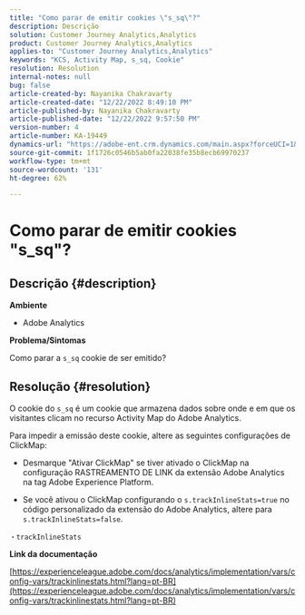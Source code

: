 ```yaml
---
title: "Como parar de emitir cookies \"s_sq\"?"
description: Descrição
solution: Customer Journey Analytics,Analytics
product: Customer Journey Analytics,Analytics
applies-to: "Customer Journey Analytics,Analytics"
keywords: "KCS, Activity Map, s_sq, Cookie"
resolution: Resolution
internal-notes: null
bug: false
article-created-by: Nayanika Chakravarty
article-created-date: "12/22/2022 8:49:10 PM"
article-published-by: Nayanika Chakravarty
article-published-date: "12/22/2022 9:57:50 PM"
version-number: 4
article-number: KA-19449
dynamics-url: "https://adobe-ent.crm.dynamics.com/main.aspx?forceUCI=1&pagetype=entityrecord&etn=knowledgearticle&id=43202d12-3a82-ed11-81ac-6045bd006e5a"
source-git-commit: 1f1726c0546b5ab0fa22038fe35b8ecb69970237
workflow-type: tm+mt
source-wordcount: '131'
ht-degree: 62%

---
```


# Como parar de emitir cookies &quot;s_sq&quot;?

## Descrição {#description}


<b>Ambiente</b>

- Adobe Analytics

<b>Problema/Sintomas</b>

Como parar a `s_sq` cookie de ser emitido?


## Resolução {#resolution}


O cookie do `s_sq` é um cookie que armazena dados sobre onde e em que os visitantes clicam no recurso Activity Map do Adobe Analytics.

Para impedir a emissão deste cookie, altere as seguintes configurações de ClickMap:

- Desmarque &quot;Ativar ClickMap&quot; se tiver ativado o ClickMap na configuração RASTREAMENTO DE LINK da extensão Adobe Analytics na tag Adobe Experience Platform.

- Se você ativou o ClickMap configurando o `s.trackInlineStats=true` no código personalizado da extensão do Adobe Analytics, altere para `s.trackInlineStats=false`.

`・trackInlineStats`

<b>Link da documentação</b>

[https://experienceleague.adobe.com/docs/analytics/implementation/vars/config-vars/trackinlinestats.html?lang=pt-BR](https://experienceleague.adobe.com/docs/analytics/implementation/vars/config-vars/trackinlinestats.html?lang=pt-BR)
